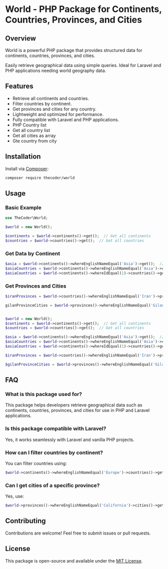 # World - PHP Package for Continents, Countries, Provinces, and Cities

## Overview
World is a powerful PHP package that provides structured data for continents, countries, provinces, and cities.

Easily retrieve geographical data using simple queries. Ideal for Laravel and PHP applications needing world geography data.

## Features
  * Retrieve all continents and countries.
  * Filter countries by continent.
  * Get provinces and cities for any country.
  * Lightweight and optimized for performance.
  * Fully compatible with Laravel and PHP applications.
  * PHP Country list
  * Get all country list
  * Get all cities as array
  * Gte country from city


## Installation
Install via [Composer](https://getcomposer.org):

```bash
composer require thecoder/world
```

## Usage

### Basic Example

``` php
use TheCoder\World;

$world = new World();

$continents = $world->continents()->get();  // Get all continents
$countries = $world->countries()->get();  // Get all countries
```

### Get Data by Continent

```php
$asia = $world->continents()->whereEnglishNameEqual('Asia')->get();  // Get Asia continent
$asiaCountries = $world->continents()->whereEnglishNameEqual('Asia')->countries()->get();  // Get Asia countries
$asiaCountries = $world->continents()->whereIdEqual(1)->countries()->get();  // Get Asia countries by ID

```

### Get Provinces and Cities

```php
$iranProvinces = $world->countries()->whereEnglishNameEqual('Iran')->provinces()->get();  // Get Iran provinces

gilanProvinceCities = $world->provinces()->whereEnglishNameEqual('Gilan')->cities()->get();  // Get cities in Gilan province
```

``` php

$world = new World();
$continents = $world->continents()->get();  // Get all continents
$countries = $world->countries()->get();  // Get all countries

$asia = $world->continents()->whereEnglishNameEqual('Asia')->get();  // Get Asia continent
$asiaCountries = $world->continents()->whereEnglishNameEqual('Asia')->countries()->get();  // Get Asia countries
$asiaCountries = $world->continents()->whereIdEqual(1)->countries()->get();  // Get Asia countries

$iranProvinces = $world->countries()->whereEnglishNameEqual('Iran')->provinces()->get();  // Get Iran provinces

$gilanProvinceCities = $world->provinces()->whereEnglishNameEqual('Gilan')->cities()->get();  // Get Gilan province cities

```

## FAQ
### What is this package used for?
This package helps developers retrieve geographical data such as continents, countries, provinces, and cities for use in PHP and Laravel applications.

### Is this package compatible with Laravel?
Yes, it works seamlessly with Laravel and vanilla PHP projects.

### How can I filter countries by continent?
You can filter countries using:
```php
$world->continents()->whereEnglishNameEqual('Europe')->countries()->get();
```

### Can I get cities of a specific province?
Yes, use:
```php
$world->provinces()->whereEnglishNameEqual('California')->cities()->get();
```
## Contributing
Contributions are welcome! Feel free to submit issues or pull requests.

## License
This package is open-source and available under the [MIT License](https://en.wikipedia.org/wiki/MIT_License).
